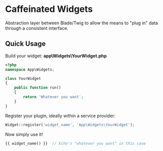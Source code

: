 Caffeinated Widgets
===================

Abstraction layer between Blade/Twig to allow the means to "plug in" data through a consistent interface.

Quick Usage
-----------
Build your widget:
**app\Widgets\YourWidget.php**
```php
<?php
namespace App\Widgets;

class YourWidget
{
	public function run()
	{
		return 'Whatever you want';
	}
}
```

Register your plugin, ideally within a service provider:

```php
Widget::register('widget_name', 'App\Widgets\YourWidget');
```

Now simply use it!

```php
{{ widget_name() }}  // Echo's "whatever you want" in this case
```
